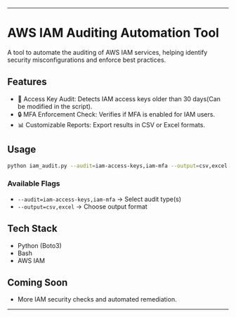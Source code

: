 
---

# AWS IAM Auditing Automation Tool

A tool to automate the auditing of AWS IAM services, helping identify security misconfigurations and enforce best practices.

## Features  
- 🔑 Access Key Audit: Detects IAM access keys older than 30 days(Can be modified in the script).  
- 🔒 MFA Enforcement Check: Verifies if MFA is enabled for IAM users.  
- 📊 Customizable Reports: Export results in CSV or Excel formats.  

## Usage  
```bash
python iam_audit.py --audit=iam-access-keys,iam-mfa --output=csv,excel
```  
### Available Flags  
- `--audit=iam-access-keys,iam-mfa` → Select audit type(s)  
- `--output=csv,excel` → Choose output format  

## Tech Stack  
- Python (Boto3)  
- Bash  
- AWS IAM  

## Coming Soon  
- More IAM security checks and automated remediation.  

---

